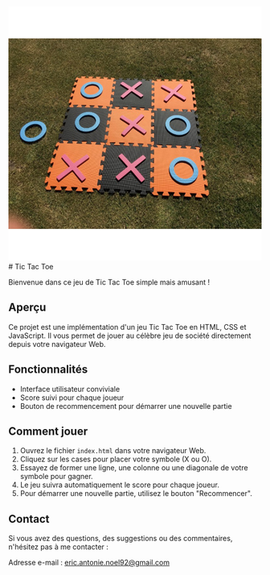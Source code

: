 <div>
  <img src="morpion.png">
</div>
# Tic Tac Toe

Bienvenue dans ce jeu de Tic Tac Toe simple mais amusant !

## Aperçu

Ce projet est une implémentation d'un jeu Tic Tac Toe en HTML, CSS et JavaScript. Il vous permet de jouer au célèbre jeu de société directement depuis votre navigateur Web.

## Fonctionnalités

- Interface utilisateur conviviale
- Score suivi pour chaque joueur
- Bouton de recommencement pour démarrer une nouvelle partie

## Comment jouer

1. Ouvrez le fichier `index.html` dans votre navigateur Web.
2. Cliquez sur les cases pour placer votre symbole (X ou O).
3. Essayez de former une ligne, une colonne ou une diagonale de votre symbole pour gagner.
4. Le jeu suivra automatiquement le score pour chaque joueur.
5. Pour démarrer une nouvelle partie, utilisez le bouton "Recommencer".

## Contact

Si vous avez des questions, des suggestions ou des commentaires, n'hésitez pas à me contacter :

Adresse e-mail : eric.antonie.noel92@gmail.com

